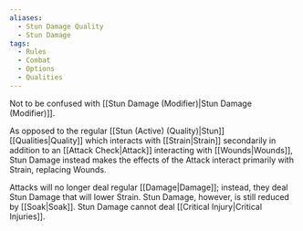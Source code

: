 ```yaml
---
aliases:
  - Stun Damage Quality
  - Stun Damage
tags:
  - Rules
  - Combat
  - Options
  - Qualities
---
```

Not to be confused with [[Stun Damage (Modifier)|Stun Damage (Modifier)]].

As opposed to the regular [[Stun (Active) (Quality)|Stun]] [[Qualities|Quality]] which interacts with [[Strain|Strain]] secondarily in addition to an [[Attack Check|Attack]] interacting with [[Wounds|Wounds]], Stun Damage instead makes the effects of the Attack interact primarily with Strain, replacing Wounds.

Attacks will no longer deal regular [[Damage|Damage]]; instead, they deal Stun Damage that will lower Strain. Stun Damage, however, is still reduced by [[Soak|Soak]]. Stun Damage cannot deal [[Critical Injury|Critical Injuries]].
